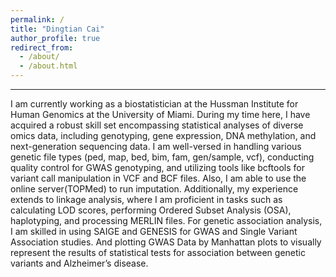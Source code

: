 ```yaml
---
permalink: /
title: "Dingtian Cai"
author_profile: true
redirect_from: 
  - /about/
  - /about.html
---
```



------
I am currently working as a biostatistician at the Hussman Institute for Human Genomics at the University of Miami.
During my time here, I have acquired a robust skill set encompassing statistical analyses of diverse omics data, including genotyping, gene expression, DNA methylation, and next-generation sequencing data. I am well-versed in handling various genetic file types (ped, map, bed, bim, fam, gen/sample, vcf), conducting quality control for GWAS genotyping, and utilizing tools like bcftools for variant call manipulation in VCF and BCF files. Also, I am able to use the online server(TOPMed) to run imputation. Additionally, my experience extends to linkage analysis, where I am proficient in tasks such as calculating LOD scores, performing Ordered Subset Analysis (OSA), haplotyping, and processing MERLIN files. For genetic association analysis, I am skilled in using SAIGE and GENESIS for GWAS and Single Variant Association studies. And plotting GWAS Data by Manhattan plots to visually represent the results of statistical tests for association between genetic variants and Alzheimer’s disease. 



